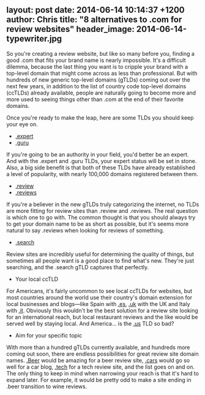 layout: post
date: 2014-06-14 10:14:37 +1200
author: Chris
title: "8 alternatives to .com for review websites"
header_image: 2014-06-14-typewriter.jpg
----

<!-- excerpt -->

So you're creating a review website, but like so many before you, finding a good .com that fits your brand name is nearly impossible. It's a difficult dilemma, because the last thing you want is to cripple your brand with a top-level domain that might come across as less than professional. But with hundreds of new generic top-level domains (gTLDs) coming out over the next few years, in addition to the list of country code top-level domains (ccTLDs) already available, people are naturally going to become more and more used to seeing things other than .com at the end of their favorite domains.

Once you're ready to make the leap, here are some TLDs you should keep your eye on.

<!-- /excerpt -->

+ [.expert](https://iwantmyname.com/domains/dot-expert)
+ [.guru](https://iwantmyname.com/domains/dot-guru)

If you're going to be an authority in your field, you'd better be an expert. And with the .expert and .guru TLDs, your expert status will be set in stone. Also, a big side benefit is that both of these TLDs have already established a level of popularity, with nearly 100,000 domains registered between them. 

+ [.review](https://iwantmyname.com/domains/dot-review)
+ [.reviews](https://iwantmyname.com/domains/dot-reviews)

If you're a believer in the new gTLDs truly categorizing the internet, no TLDs are more fitting for review sites than .review and .reviews. The real question is which one to go with. The common thought is that you should always try to get your domain name to be as short as possible, but it's seems more natural to say .reviews when looking for reviews of something.

+ [.search](https://iwantmyname.com/domains/dot-search)

Review sites are incredibly useful for determining the quality of things, but sometimes all people want is a good place to find what's new. They're just searching, and the .search gTLD captures that perfectly. 

+ Your local ccTLD

For Americans, it's fairly uncommon to see local ccTLDs for websites, but most countries around the world use their country's domain extension for local businesses and blogs—like Spain with [.es](https://iwantmyname.com/domains/es-spanish-domain-name-registration-for-spain), [.uk](https://iwantmyname.com/domains/uk-domain-name-registration-for-united-kingdom) with the UK and Italy with [.it](https://iwantmyname.com/domains/it-italian-domain-name-registration-for-italy). Obviously this wouldn't be the best solution for a review site looking for an international reach, but local restaurant reviews and the like would be served well by staying local. And America... is the [.us](https://iwantmyname.com/domains/us-american-domain-name-registration-for-usa) TLD so bad?

+ Aim for your specific topic

With more than a hundred gTLDs currently available, and hundreds more coming out soon, there are endless possibilities for great review site domain names. [.Beer](https://iwantmyname.com/domains/dot-beer) would be amazing for a beer review site, [.cars](https://iwantmyname.com/domains/dot-cars) would go so well for a car blog, [.tech](https://iwantmyname.com/domains/dot-tech) for a tech review site, and the list goes on and on. The only thing to keep in mind when narrowing your reach is that it's hard to expand later. For example, it would be pretty odd to make a site ending in .beer transition to wine reviews. 